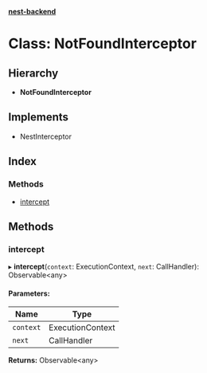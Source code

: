 **[nest-backend](../README.md)**

# Class: NotFoundInterceptor

## Hierarchy

* **NotFoundInterceptor**

## Implements

* NestInterceptor

## Index

### Methods

* [intercept](notfoundinterceptor.md#intercept)

## Methods

### intercept

▸ **intercept**(`context`: ExecutionContext, `next`: CallHandler): Observable<any\>

#### Parameters:

Name | Type |
------ | ------ |
`context` | ExecutionContext |
`next` | CallHandler |

**Returns:** Observable<any\>
